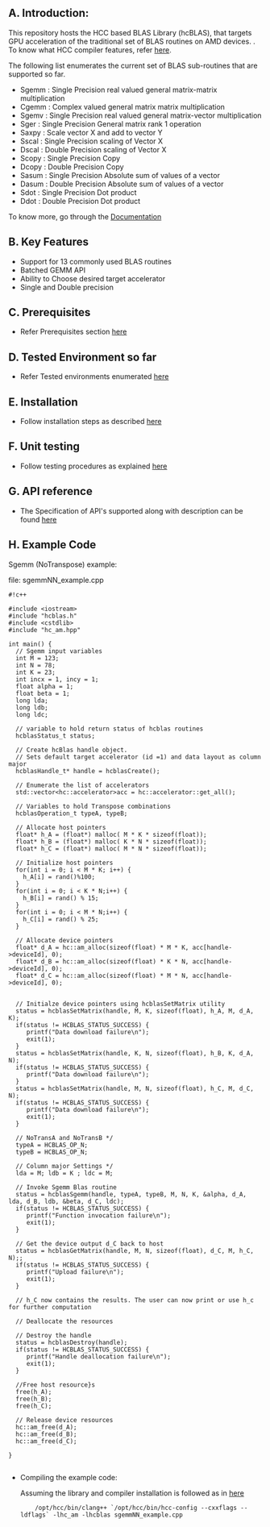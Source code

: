 ## A. Introduction: ##

This repository hosts the HCC based BLAS Library (hcBLAS), that targets GPU acceleration of the traditional set of BLAS routines on AMD devices. . To know what HCC compiler features, refer [here](https://bitbucket.org/multicoreware/hcc/wiki/Home). 


The following list enumerates the current set of BLAS sub-routines that are supported so far. 

* Sgemm  : Single Precision real valued general matrix-matrix multiplication
* Cgemm  : Complex valued general matrix matrix multiplication
* Sgemv  : Single Precision real valued general matrix-vector multiplication
* Sger   : Single Precision General matrix rank 1 operation
* Saxpy  : Scale vector X and add to vector Y
* Sscal  : Single Precision scaling of Vector X 
* Dscal  : Double Precision scaling of Vector X
* Scopy  : Single Precision Copy 
* Dcopy  : Double Precision Copy
* Sasum : Single Precision Absolute sum of values of a vector
* Dasum : Double Precision Absolute sum of values of a vector
* Sdot  : Single Precision Dot product
* Ddot  : Double Precision Dot product

To know more, go through the [Documentation](http://hcblas-documentation.readthedocs.org/en/latest/)


## B. Key Features ##

* Support for 13 commonly used BLAS routines
* Batched GEMM API
* Ability to Choose desired target accelerator
* Single and Double precision


## C. Prerequisites ##

* Refer Prerequisites section [here](http://hcblas-documentation.readthedocs.org/en/latest/#prerequisites)

## D. Tested Environment so far 

* Refer Tested environments enumerated [here](http://hcblas-documentation.readthedocs.org/en/latest/#tested-environments)


## E. Installation  

* Follow installation steps as described [here](http://hcblas-documentation.readthedocs.org/en/latest/#installation-steps)


## F. Unit testing

* Follow testing procedures as explained [here](http://hcblas-documentation.readthedocs.org/en/latest/#unit-testing)

## G. API reference

* The Specification of API's supported along with description  can be found [here](http://hcblas-documentation.readthedocs.org/en/latest/#hcblas-api-reference)


## H. Example Code

Sgemm (NoTranspose) example: 

file: sgemmNN_example.cpp

```
#!c++

#include <iostream>
#include "hcblas.h"
#include <cstdlib>
#include "hc_am.hpp"

int main() {
  // Sgemm input variables
  int M = 123;
  int N = 78;
  int K = 23;
  int incx = 1, incy = 1;
  float alpha = 1;
  float beta = 1;
  long lda;
  long ldb;
  long ldc;

  // variable to hold return status of hcblas routines
  hcblasStatus_t status;

  // Create hcBlas handle object. 
  // Sets default target accelerator (id =1) and data layout as column major 
  hcblasHandle_t* handle = hcblasCreate();

  // Enumerate the list of accelerators
  std::vector<hc::accelerator>acc = hc::accelerator::get_all();

  // Variables to hold Transpose combinations
  hcblasOperation_t typeA, typeB;

  // Allocate host pointers
  float* h_A = (float*) malloc( M * K * sizeof(float));
  float* h_B = (float*) malloc( K * N * sizeof(float));
  float* h_C = (float*) malloc( M * N * sizeof(float));

  // Initialize host pointers
  for(int i = 0; i < M * K; i++) {
    h_A[i] = rand()%100;
  }
  for(int i = 0; i < K * N;i++) {
    h_B[i] = rand() % 15;
  }
  for(int i = 0; i < M * N;i++) {
    h_C[i] = rand() % 25;
  }

  // Allocate device pointers
  float* d_A = hc::am_alloc(sizeof(float) * M * K, acc[handle->deviceId], 0);
  float* d_B = hc::am_alloc(sizeof(float) * K * N, acc[handle->deviceId], 0);
  float* d_C = hc::am_alloc(sizeof(float) * M * N, acc[handle->deviceId], 0);


  // Initialze device pointers using hcblasSetMatrix utility
  status = hcblasSetMatrix(handle, M, K, sizeof(float), h_A, M, d_A, K);
  if(status != HCBLAS_STATUS_SUCCESS) {
     printf("Data download failure\n");
     exit(1);
  }
  status = hcblasSetMatrix(handle, K, N, sizeof(float), h_B, K, d_A, N);
  if(status != HCBLAS_STATUS_SUCCESS) {
     printf("Data download failure\n");
  }
  status = hcblasSetMatrix(handle, M, N, sizeof(float), h_C, M, d_C, N);
  if(status != HCBLAS_STATUS_SUCCESS) {
     printf("Data download failure\n");
     exit(1);
  }

  // NoTransA and NoTransB */           
  typeA = HCBLAS_OP_N;
  typeB = HCBLAS_OP_N;

  // Column major Settings */
  lda = M; ldb = K ; ldc = M;

  // Invoke Sgemm Blas routine
  status = hcblasSgemm(handle, typeA, typeB, M, N, K, &alpha, d_A, lda, d_B, ldb, &beta, d_C, ldc);
  if(status != HCBLAS_STATUS_SUCCESS) {
     printf("Function invocation failure\n");
     exit(1);
  }

  // Get the device output d_C back to host
  status = hcblasGetMatrix(handle, M, N, sizeof(float), d_C, M, h_C, N);;
  if(status != HCBLAS_STATUS_SUCCESS) {
     printf("Upload failure\n");
     exit(1);
  }

  // h_C now contains the results. The user can now print or use h_c for further computation

  // Deallocate the resources

  // Destroy the handle
  status = hcblasDestroy(handle);
  if(status != HCBLAS_STATUS_SUCCESS) {
     printf("Handle deallocation failure\n");
     exit(1);
  }

  //Free host resource}s
  free(h_A);
  free(h_B);
  free(h_C);

  // Release device resources 
  hc::am_free(d_A);
  hc::am_free(d_B);
  hc::am_free(d_C);

}


```
* Compiling the example code:
   
     Assuming the library and compiler installation is followed as in [here](http://hcblas-documentation.readthedocs.org/en/latest/#installation-steps)

          /opt/hcc/bin/clang++ `/opt/hcc/bin/hcc-config --cxxflags --ldflags` -lhc_am -lhcblas sgemmNN_example.cpp